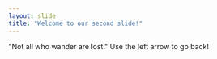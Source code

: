```yaml
---
layout: slide
title: "Welcome to our second slide!"
---
```

"Not all who wander are lost."
Use the left arrow to go back!
